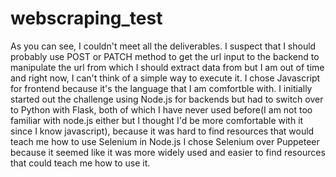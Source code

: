 # webscraping_test

As you can see, I couldn't meet all the deliverables. I suspect that I should probably use POST or PATCH method to get the url input to the backend to manipulate the url from which I should extract data from but I am out of time and right now, I can't think of a simple way to execute it.
I chose Javascript for frontend because it's the language that I am comfortble with. 
I initially started out the challenge using Node.js for backends but had to switch over to Python with Flask, both of which I have never used before(I am not too familiar with node.js either but I thought I'd be more comfortable with it since I know javascript), because it was hard to find resources that would teach me how to use Selenium in Node.js
I chose Selenium over Puppeteer because it seemed like it was more widely used and easier to find resources that could teach me how to use it. 
